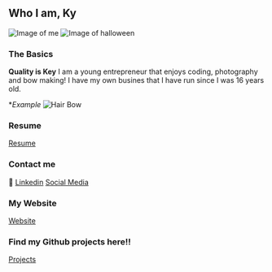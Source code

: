 ## Who I am, Ky
![Image of me](/Downloads/me.jpg)
![Image of halloween](/Pictures/picforsoc.jpg)

### The Basics
**Quality is Key** 
I am a young entrepreneur that enjoys coding, photography and bow making! 
I have my own busines that I have run since I was 16 years old.

**Example*
![Hair Bow](/Pictures/OoiesBows/websitefeaturephoto.jpg)


### Resume
 [Resume](https://www.linkedin.com/in/kylia-hurley-31194017b/)




### Contact me
:iphone: 
[Linkedin](https://www.linkedin.com/in/kylia-hurley-31194017b/)
[Social Media](https://github.com/kittkattky)



### My Website 
[Website](http://www.ooiesbows.com/)

### Find my Github projects here!!
[Projects](https://github.com/kittkattky)
